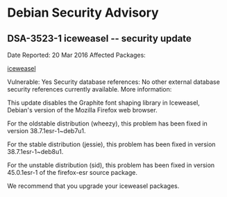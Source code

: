 
Debian Security Advisory
========================


DSA-3523-1 iceweasel -- security update
---------------------------------------



Date Reported:
20 Mar 2016
Affected Packages:

[iceweasel](https://packages.debian.org/src:iceweasel)

Vulnerable:
Yes
Security database references:
No other external database security references currently available.
More information:

This update disables the Graphite font shaping library in Iceweasel,
Debian's version of the Mozilla Firefox web browser.


For the oldstable distribution (wheezy), this problem has been fixed
in version 38.7.1esr-1~deb7u1.


For the stable distribution (jessie), this problem has been fixed in
version 38.7.1esr-1~deb8u1.


For the unstable distribution (sid), this problem has been fixed in
version 45.0.1esr-1 of the firefox-esr source package.


We recommend that you upgrade your iceweasel packages.





